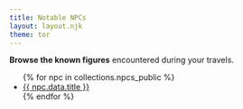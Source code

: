 ```yaml
---
title: Notable NPCs
layout: layout.njk
theme: tor
---
```


<div class="callout">
  <strong>Browse the known figures</strong> encountered during your travels.
</div>

<ul>
{% for npc in collections.npcs_public %}
  <li><a href="{{ npc.url }}">{{ npc.data.title }}</a></li>
{% endfor %}
</ul>
